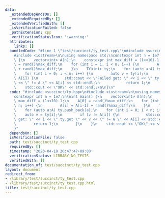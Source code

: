 ```yaml
---
data:
  _extendedDependsOn: []
  _extendedRequiredBy: []
  _extendedVerifiedWith: []
  _isVerificationFailed: false
  _pathExtension: cpp
  _verificationStatusIcon: ':warning:'
  attributes:
    links: []
  bundledCode: "#line 1 \"test/succinct/ty_test.cpp\"\n#include <succinct/ty.hpp>\n\
    #include <iostream>\n\nusing namespace std;\nconstexpr int n = 1e7;\n\nint main()\
    \ {\n    vector<int> A(n);\n    constexpr int max_diff = (1<<10)-1;\n    A[0]\
    \ = rand()%max_diff;\n    for (int i = 1; i < n; i++) {\n        A[i] = A[i-1]\
    \ + rand()%max_diff;\n    }\n    TY<int> ty;\n    for (auto a:A) ty.push_back(a);\n\
    \    for (int i = 0; i < n; i++) {\n        auto v = ty[i];\n        if (v !=\
    \ A[i]) {\n            std::cout << \"Failed get: \" << i << \" ty.get \" << v\
    \ << \" != A \" << A[i] << std::endl;\n            return 1;\n        }\n    }\n\
    \    std::cout << \"OK\" << std::endl;\n\n}\n"
  code: "#include <succinct/ty.hpp>\n#include <iostream>\n\nusing namespace std;\n\
    constexpr int n = 1e7;\n\nint main() {\n    vector<int> A(n);\n    constexpr int\
    \ max_diff = (1<<10)-1;\n    A[0] = rand()%max_diff;\n    for (int i = 1; i <\
    \ n; i++) {\n        A[i] = A[i-1] + rand()%max_diff;\n    }\n    TY<int> ty;\n\
    \    for (auto a:A) ty.push_back(a);\n    for (int i = 0; i < n; i++) {\n    \
    \    auto v = ty[i];\n        if (v != A[i]) {\n            std::cout << \"Failed\
    \ get: \" << i << \" ty.get \" << v << \" != A \" << A[i] << std::endl;\n    \
    \        return 1;\n        }\n    }\n    std::cout << \"OK\" << std::endl;\n\n\
    }"
  dependsOn: []
  isVerificationFile: false
  path: test/succinct/ty_test.cpp
  requiredBy: []
  timestamp: '2023-04-10 20:47:47+09:00'
  verificationStatus: LIBRARY_NO_TESTS
  verifiedWith: []
documentation_of: test/succinct/ty_test.cpp
layout: document
redirect_from:
- /library/test/succinct/ty_test.cpp
- /library/test/succinct/ty_test.cpp.html
title: test/succinct/ty_test.cpp
---
```

